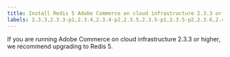 ```yaml
---
title: Install Redis 5 Adobe Commerce on cloud infrastructure 2.3.3 or later
labels: 2.3.3,2.3.3-p1,2.3.4,2.3.4-p2,2.3.5,2.3.5-p1,2.3.5-p2,2.3.6,2.4.0,Magento Commerce Cloud,Redis,Redis 5,best practices,Adobe Commerce,cloud infrastructure
---
```


If you are running Adobe Commerce on cloud infrastructure 2.3.3 or higher, we recommend upgrading to Redis 5.
